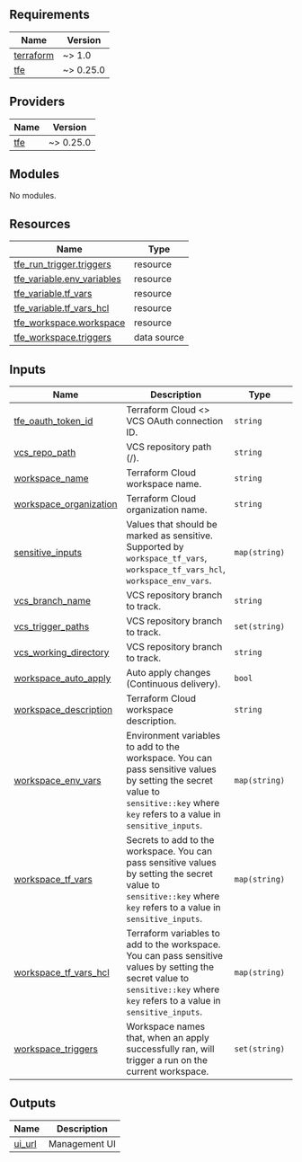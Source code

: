 <!-- BEGIN_TF_DOCS -->

## Requirements

| Name                                                                     | Version   |
| ------------------------------------------------------------------------ | --------- |
| <a name="requirement_terraform"></a> [terraform](#requirement_terraform) | ~> 1.0    |
| <a name="requirement_tfe"></a> [tfe](#requirement_tfe)                   | ~> 0.25.0 |

## Providers

| Name                                             | Version   |
| ------------------------------------------------ | --------- |
| <a name="provider_tfe"></a> [tfe](#provider_tfe) | ~> 0.25.0 |

## Modules

No modules.

## Resources

| Name | Type |
| --- | --- |
| [tfe_run_trigger.triggers](https://registry.terraform.io/providers/hashicorp/tfe/latest/docs/resources/run_trigger) | resource |
| [tfe_variable.env_variables](https://registry.terraform.io/providers/hashicorp/tfe/latest/docs/resources/variable) | resource |
| [tfe_variable.tf_vars](https://registry.terraform.io/providers/hashicorp/tfe/latest/docs/resources/variable) | resource |
| [tfe_variable.tf_vars_hcl](https://registry.terraform.io/providers/hashicorp/tfe/latest/docs/resources/variable) | resource |
| [tfe_workspace.workspace](https://registry.terraform.io/providers/hashicorp/tfe/latest/docs/resources/workspace) | resource |
| [tfe_workspace.triggers](https://registry.terraform.io/providers/hashicorp/tfe/latest/docs/data-sources/workspace) | data source |

## Inputs

| Name | Description | Type | Default | Required |
| --- | --- | --- | --- | :-: |
| <a name="input_tfe_oauth_token_id"></a> [tfe_oauth_token_id](#input_tfe_oauth_token_id) | Terraform Cloud <> VCS OAuth connection ID. | `string` | n/a | yes |
| <a name="input_vcs_repo_path"></a> [vcs_repo_path](#input_vcs_repo_path) | VCS repository path (<organization>/<repository>). | `string` | n/a | yes |
| <a name="input_workspace_name"></a> [workspace_name](#input_workspace_name) | Terraform Cloud workspace name. | `string` | n/a | yes |
| <a name="input_workspace_organization"></a> [workspace_organization](#input_workspace_organization) | Terraform Cloud organization name. | `string` | n/a | yes |
| <a name="input_sensitive_inputs"></a> [sensitive_inputs](#input_sensitive_inputs) | Values that should be marked as sensitive. Supported by `workspace_tf_vars`, `workspace_tf_vars_hcl`, `workspace_env_vars`. | `map(string)` | `{}` | no |
| <a name="input_vcs_branch_name"></a> [vcs_branch_name](#input_vcs_branch_name) | VCS repository branch to track. | `string` | `"main"` | no |
| <a name="input_vcs_trigger_paths"></a> [vcs_trigger_paths](#input_vcs_trigger_paths) | VCS repository branch to track. | `set(string)` | `[]` | no |
| <a name="input_vcs_working_directory"></a> [vcs_working_directory](#input_vcs_working_directory) | VCS repository branch to track. | `string` | `""` | no |
| <a name="input_workspace_auto_apply"></a> [workspace_auto_apply](#input_workspace_auto_apply) | Auto apply changes (Continuous delivery). | `bool` | `false` | no |
| <a name="input_workspace_description"></a> [workspace_description](#input_workspace_description) | Terraform Cloud workspace description. | `string` | `null` | no |
| <a name="input_workspace_env_vars"></a> [workspace_env_vars](#input_workspace_env_vars) | Environment variables to add to the workspace. You can pass sensitive values by setting the secret value to `sensitive::key` where `key` refers to a value in `sensitive_inputs`. | `map(string)` | `{}` | no |
| <a name="input_workspace_tf_vars"></a> [workspace_tf_vars](#input_workspace_tf_vars) | Secrets to add to the workspace. You can pass sensitive values by setting the secret value to `sensitive::key` where `key` refers to a value in `sensitive_inputs`. | `map(string)` | `{}` | no |
| <a name="input_workspace_tf_vars_hcl"></a> [workspace_tf_vars_hcl](#input_workspace_tf_vars_hcl) | Terraform variables to add to the workspace. You can pass sensitive values by setting the secret value to `sensitive::key` where `key` refers to a value in `sensitive_inputs`. | `map(string)` | `{}` | no |
| <a name="input_workspace_triggers"></a> [workspace_triggers](#input_workspace_triggers) | Workspace names that, when an apply successfully ran, will trigger a run on the current workspace. | `set(string)` | `[]` | no |

## Outputs

| Name                                                  | Description   |
| ----------------------------------------------------- | ------------- |
| <a name="output_ui_url"></a> [ui_url](#output_ui_url) | Management UI |

<!-- END_TF_DOCS -->
